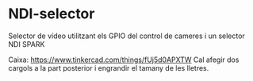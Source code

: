 # NDI-selector
Selector de vídeo utilitzant els GPIO del control de cameres i un selector NDI SPARK

Caixa:
https://www.tinkercad.com/things/fUj5d0APXTW
Cal afegir dos cargols a la part posterior i engrandir el tamany de les lletres.
